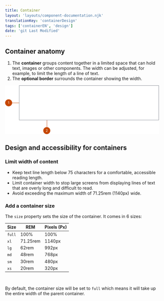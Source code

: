 ```yaml
---
title: Container
layout: 'layouts/component-documentation.njk'
translationKey: 'containerDesign'
tags: ['containerEN', 'design']
date: 'git Last Modified'
---
```


## Container anatomy

<ol class="anatomy-list">
  <li>The <strong>container</strong> groups content together in a limited space that can hold text, images or other components. The width can be adjusted, for example, to limit the length of a line of text.</li>
  <li>The <strong>optional border</strong> surrounds the container showing the width.</li>
</ol>

<img class="b-sm b-default p-400" src="/images/en/components/anatomy/gcds-container-anatomy.svg" alt="The container component with numbers pointing to individual parts of the container anatomy." />

## Design and accessibility for containers

### Limit width of content

- Keep text line length below 75 characters for a comfortable, accessible reading length.
- Limit container width to stop large screens from displaying lines of text that are overly long and difficult to read.
- Avoid exceeding the maximum width of 71.25rem (1140px) wide.

### Add a container size

The `size` property sets the size of the container. It comes in 6 sizes:

| Size   | REM      | Pixels (Px) |
| ------ | -------- | ----------- |
| `full` | 100%     | 100%        |
| `xl`   | 71.25rem | 1140px      |
| `lg`   | 62rem    | 992px       |
| `md`   | 48rem    | 768px       |
| `sm`   | 30rem    | 480px       |
| `xs`   | 20rem    | 320px       |

<br/>

By default, the container size will be set to `full` which means it will take up the entire width of the parent container.
